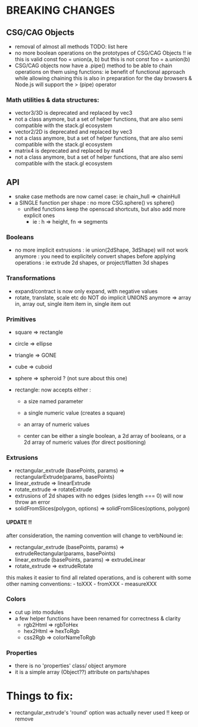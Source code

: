 

# BREAKING CHANGES


## CSG/CAG Objects

  - removal of almost all methods
  TODO: list here 
  - no more boolean operations on the prototypes of CSG/CAG Objects !!
    ie this is valid const foo = union(a, b) 
    but this is not const foo = a.union(b)
  - CSG/CAG objects now have a .pipe() method
  to be able to chain operations on them using functions:
  ie benefit of functional approach while allowing chaining
  this is also in preparation for the day browsers & Node.js will
  support the > (pipe) operator 

### Math utilities & data structures:
 * vector3/3D is deprecated and replaced by vec3
  * not a class anymore, but a set of helper functions, that are also semi compatible with the stack.gl ecosystem
 * vector2/2D is deprecated and replaced by vec3
  * not a class anymore, but a set of helper functions, that are also semi compatible with the stack.gl ecosystem
 * matrix4 is deprecated and replaced by mat4
  * not a class anymore, but a set of helper functions, that are also semi compatible with the stack.gl ecosystem

## API

  - snake case methods are now camel case: ie chain_hull => chainHull
  - a SINGLE function per shape : no more CSG.sphere() vs sphere()
    - unified functions keep the openscad shortcuts, but also add more explicit ones
      - ie : h => height, fn => segments

### Booleans

  - no more implicit extrusions : ie union(2dShape, 3dShape) will not work anymore : you need to explicitely
  convert shapes before applying operations : ie extrude 2d shapes, or project/flatten 3d shapes

### Transformations

  - expand/contract is now only expand, with negative values
  - rotate, translate, scale etc do NOT do implicit UNIONS anymore => array in, array out, single item item in, single item out

### Primitives

  - square => rectangle
  - circle => ellipse
  - triangle => GONE

  - cube => cuboid
  - sphere => spheroid ? (not sure about this one)

  - rectangle: now accepts either :
    * a size named parameter
    * a single numeric value (creates a square)
    * an array of numeric values 

    * center can be either a single boolean, a 2d array of booleans, or a 2d array of numeric values
      (for direct positioning)

### Extrusions

  - rectangular_extrude (basePoints, params) => rectangularExtrude(params, basePoints)
  - linear_extrude => linearExtrude
  - rotate_extrude => rotateExtrude
  - extrusions of 2d shapes with no edges (sides length === 0) will now throw an error
  - solidFromSlices(polygon, options) => solidFromSlices(options, polygon)

#### UPDATE !!

  after consideration, the naming convention will change to verbNound ie:
  - rectangular_extrude (basePoints, params) => extrudeRectangular(params, basePoints)
  - linear_extrude (basePoints, params) => extrudeLinear
  - rotate_extrude => extrudeRotate

  this makes it easier to find all related operations, and is coherent with some other naming
  conventions:
    - toXXX
    - fromXXX
    - measureXXX


### Colors

  - cut up into modules
  - a few helper functions have been renamed for correctness & clarity
      * rgb2Html => rgbToHex
      * hex2Html => hexToRgb
      * css2Rgb => colorNameToRgb
  
### Properties
  - there is no 'properties' class/ object anymore
  - it is a simple array (Object??) attribute on parts/shapes

# Things to fix:

- rectangular_extrude's 'round' option was actually never used !! keep or remove